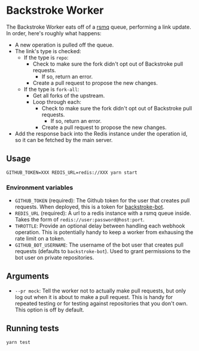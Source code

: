 # Backstroke Worker

The Backstroke Worker eats off of a [rsmq](https://github.com/smrchy/rsmq) queue, performing a link
update. In order, here's roughly what happens:

- A new operation is pulled off the queue.
- The link's type is checked:
  - If the type is `repo`:
    - Check to make sure the fork didn't opt out of Backstroke pull requests.
      - If so, return an error.
    - Create a pull request to propose the new changes.
  - If the type is `fork-all`:
    - Get all forks of the upstream.
    - Loop through each:
      - Check to make sure the fork didn't opt out of Backstroke pull requests.
        - If so, return an error.
      - Create a pull request to propose the new changes.
- Add the response back into the Redis instance under the operation id, so it can be fetched by the
  main server.

## Usage
```
GITHUB_TOKEN=XXX REDIS_URL=redis://XXX yarn start
```

### Environment variables
- `GITHUB_TOKEN` (required): The Github token for the user that creates pull requests. When
  deployed, this is a token for [backstroke-bot](https://github.com/backstroke-bot).
- `REDIS_URL` (required): A url to a redis instance with a rsmq queue inside. Takes the form of
  `redis://user:password@host:port`.
- `THROTTLE`: Provide an optional delay between handling each webhook operation. This is
  potentially handy to keep a worker from exhausing the rate limit on a token.
- `GITHUB_BOT_USERNAME`: The username of the bot user that creates pull requests (defaults to
  `backstroke-bot`). Used to grant permissions to the bot user on private repositories.

## Arguments
- `--pr mock`: Tell the worker not to actually make pull requests, but only log out when it is about
  to make a pull request. This is handy for repeated testing or for testing against repositories
  that you don't own. This option is off by default.

## Running tests
  ```
yarn test
  ```
